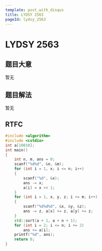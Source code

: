 ```yaml
---
template: post_with_disqus
title: LYDSY 2563
pageId: lydsy_2563
---
```


# LYDSY 2563
<span id="poem"></span><script>$(function(){$.ajax('/api/poem?rnd='+Date.now()+Math.random()).done(function(data){$('#poem').text(data);});});</script>
## 题目大意
暂无

## 题目解法
暂无

## RTFC

```cpp
#include <algorithm>
#include <cstdio>
int a[10010];
int main()
{
    int n, m, ans = 0;
    scanf("%d%d", &n, &m);
    for (int i = 1, x; i <= n; i++)
    {
        scanf("%d", &x);
        ans -= x;
        a[i] = x << 1;
    }
    for (int i = 1, x, y, z; i <= m; i++)
    {
        scanf("%d%d%d", &x, &y, &z);
        ans -= z, a[x] += z, a[y] += z;
    }
    std::sort(a + 1, a + n + 1);
    for (int i = 2; i <= n; i += 2)
        ans += a[i];
    printf("%d", ans);
    return 0;
}
```
<div id="__comment"></div>

